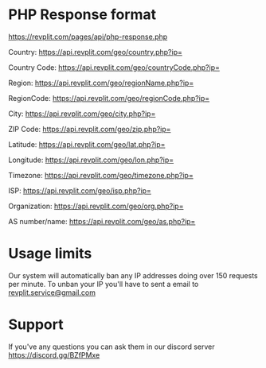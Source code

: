 # PHP Response format
https://revplit.com/pages/api/php-response.php

Country: https://api.revplit.com/geo/country.php?ip=

Country Code: https://api.revplit.com/geo/countryCode.php?ip=

Region: https://api.revplit.com/geo/regionName.php?ip=

RegionCode: https://api.revplit.com/geo/regionCode.php?ip=

City: https://api.revplit.com/geo/city.php?ip=

ZIP Code: https://api.revplit.com/geo/zip.php?ip=

Latitude: https://api.revplit.com/geo/lat.php?ip=

Longitude: https://api.revplit.com/geo/lon.php?ip=

Timezone: https://api.revplit.com/geo/timezone.php?ip=

ISP: https://api.revplit.com/geo/isp.php?ip=

Organization: https://api.revplit.com/geo/org.php?ip=

AS number/name: https://api.revplit.com/geo/as.php?ip=

# Usage limits

Our system will automatically ban any IP addresses doing over 150 requests per minute. To unban your IP you'll have to sent a email to revplit.service@gmail.com

# Support

If you've any questions you can ask them in our discord server https://discord.gg/BZfPMxe
